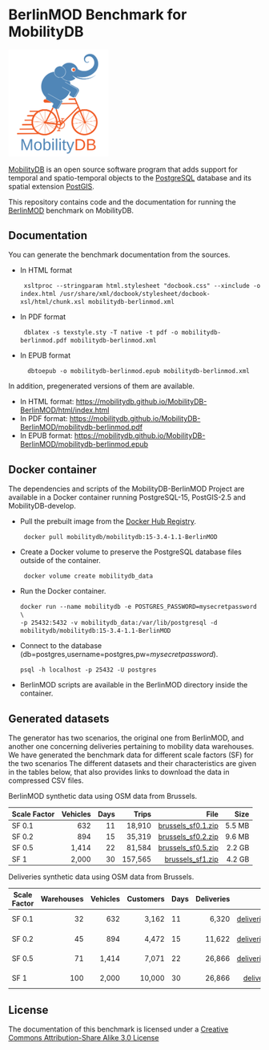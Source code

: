 BerlinMOD Benchmark for MobilityDB
==================================

<img src="docs/images/mobilitydb-logo.svg" width="200" alt="MobilityDB Logo" />

[MobilityDB](https://github.com/ULB-CoDE-WIT/MobilityDB) is an open source software program that adds support for temporal and spatio-temporal objects to the [PostgreSQL](https://www.postgresql.org/) database and its spatial extension [PostGIS](http://postgis.net/).

This repository contains code and the documentation for running the [BerlinMOD](http://dna.fernuni-hagen.de/secondo/BerlinMOD/BerlinMOD.html) benchmark on MobilityDB.

Documentation
-------------

You can generate the benchmark documentation from the sources.
*  In HTML format

        xsltproc --stringparam html.stylesheet "docbook.css" --xinclude -o index.html /usr/share/xml/docbook/stylesheet/docbook-xsl/html/chunk.xsl mobilitydb-berlinmod.xml
*  In PDF format

        dblatex -s texstyle.sty -T native -t pdf -o mobilitydb-berlinmod.pdf mobilitydb-berlinmod.xml
* In EPUB format

        dbtoepub -o mobilitydb-berlinmod.epub mobilitydb-berlinmod.xml

In addition, pregenerated versions of them are available.

*  In HTML format: https://mobilitydb.github.io/MobilityDB-BerlinMOD/html/index.html
*  In PDF format: https://mobilitydb.github.io/MobilityDB-BerlinMOD/mobilitydb-berlinmod.pdf
* In EPUB format: https://mobilitydb.github.io/MobilityDB-BerlinMOD/mobilitydb-berlinmod.epub

Docker container
-----------------

The dependencies and scripts of the MobilityDB-BerlinMOD Project are available in a Docker container running PostgreSQL-15, PostGIS-2.5 and MobilityDB-develop.

*  Pull the prebuilt image from the [Docker Hub Registry](https://hub.docker.com/r/mobilitydb/mobilitydb).

        docker pull mobilitydb/mobilitydb:15-3.4-1.1-BerlinMOD

*  Create a Docker volume to preserve the PostgreSQL database files outside of the container.

        docker volume create mobilitydb_data
        
 *  Run the Docker container.

        docker run --name mobilitydb -e POSTGRES_PASSWORD=mysecretpassword \
        -p 25432:5432 -v mobilitydb_data:/var/lib/postgresql -d mobilitydb/mobilitydb:15-3.4-1.1-BerlinMOD 
        
 *  Connect to the database  (db=postgres,username=postgres,pw=_mysecretpassword_).

        psql -h localhost -p 25432 -U postgres 

 *  BerlinMOD scripts are available in the BerlinMOD directory inside the container.
      
Generated datasets
---------------------

The generator has two scenarios, the original one from BerlinMOD, and another one concerning deliveries pertaining to mobility data warehouses. We have generated the benchmark data for different scale factors (SF) for the two scenarios The different datasets and their characteristics are given in the tables below, that also provides links to download the data in compressed CSV files.

BerlinMOD synthetic data using OSM data from Brussels.

| Scale Factor | Vehicles | Days | Trips | File | Size |
|--------------|---------:|-----:|------:|-----:|-----:|
| SF 0.1 |   632 | 11 |  18,910 | [brussels_sf0.1.zip](https://docs.mobilitydb.com/pub/brussels_sf0.1.zip) | 5.5 MB |
| SF 0.2 |   894 | 15 |  35,319 | [brussels_sf0.2.zip](https://docs.mobilitydb.com/pub/brussels_sf0.2.zip) | 9.6 MB |
| SF 0.5 | 1,414 | 22 |  81,584 | [brussels_sf0.5.zip](https://docs.mobilitydb.com/pub/brussels_sf0.5.zip) | 2.2 GB |
| SF 1   | 2,000 | 30 | 157,565 | [brussels_sf1.zip](https://docs.mobilitydb.com/pub/brussels_sf1.zip) | 4.2 GB |


Deliveries synthetic data using OSM data from Brussels.


| Scale Factor | Warehouses | Vehicles | Customers | Days | Deliveries | File | Size |
|--------------|-----------:|---------:|----------:|------|-----------:|-----:|-----:|
| SF 0.1       |  32 |   632 |  3,162 | 11 |  6,320 | [deliveries_sf0.1.zip](https://docs.mobilitydb.com/pub/deliveries_sf0.1.zip) | 1.4 GB |
| SF 0.2       |  45 |   894 |  4,472 | 15 | 11,622 | [deliveries_sf0.2.zip](https://docs.mobilitydb.com/pub/deliveries_sf0.2.zip) | 2.6 GB |
| SF 0.5       |  71 | 1,414 |  7,071 | 22 | 26,866 | [deliveries_sf0.5.zip](https://docs.mobilitydb.com/pub/deliveries_sf0.5.zip) | 6.1 GB |
| SF 1         | 100 | 2,000 | 10,000 | 30 | 26,866 | [deliveries_sf1.zip](https://docs.mobilitydb.com/pub/deliveries_sf1.zip) | 11.8 GB |
  

License
-------

The documentation of this benchmark is licensed under a [Creative Commons Attribution-Share Alike 3.0 License](https://creativecommons.org/licenses/by-sa/3.0/)
